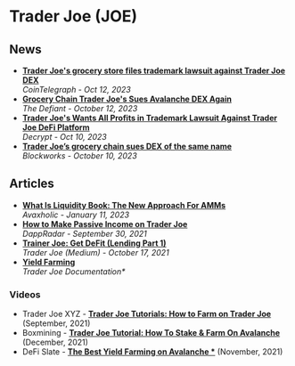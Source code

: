 # Trader Joe (JOE)

## News

- [**Trader Joe's grocery store files trademark lawsuit against Trader Joe DEX**](https://cointelegraph.com/news/trader-joe-trademark-lawsuit)
  <br/>_CoinTelegraph - Oct 12, 2023_
- [**Grocery Chain Trader Joe's Sues Avalanche DEX Again**](https://thedefiant.io/grocery-chain-trader-joe-s-sues-avalanche-dex-again)
  <br/>_The Defiant - October 12, 2023_
- [**Trader Joe's Wants All Profits in Trademark Lawsuit Against Trader Joe DeFi Platform**](https://decrypt.co/200862/trader-joes-wants-all-profits-in-copyright-lawsuit-against-trader-joe-defi-platform)
  <br/>_Decrypt - Oct 10, 2023_
- [**Trader Joe’s grocery chain sues DEX of the same name**](https://blockworks.co/news/trader-joes-grocery-chain-sues-dex-of-the-same-name)
  <br/>_Blockworks - October 10, 2023_

## Articles

- **[What Is Liquidity Book: The New Approach For AMMs](https://avaxholic.com/what-is-liquidity-book-the-new-approach-for-amms/)**
  <br/>_Avaxholic - January 11, 2023_
- **[How to Make Passive Income on Trader Joe](https://dappradar.com/blog/how-to-make-passive-income-on-trader-joe)**
  <br/>_DappRadar - September 30, 2021_
- **[Trainer Joe: Get DeFit (Lending Part 1)](https://traderjoe-xyz.medium.com/trainer-joe-get-defit-lending-part-1-8780b7810308)**
  <br/>_Trader Joe (Medium) - October 17, 2021_
- **[Yield Farming](https://docs.traderjoexyz.com/main/trader-joe/yield-farming)**
  <br/>_Trader Joe Documentation*_

### Videos

- Trader Joe XYZ - **[Trader Joe Tutorials: How to Farm on Trader Joe](https://www.youtube.com/watch?v=nLKlnJ4b1mE)** (September, 2021)
- Boxmining - **[Trader Joe Tutorial: How To Stake & Farm On Avalanche](https://www.youtube.com/watch?v=3P4DqTZ5b5k)** (December, 2021)
- DeFi Slate - **[The Best Yield Farming on Avalanche *](https://www.youtube.com/watch?v=-4wxRRtWtH4)** (November, 2021)

